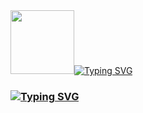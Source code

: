 <he align="center">
<img src="https://i.pinimg.com/originals/d7/c7/3e/d7c73e641ddeeabc221442d4f12914f3.gif" height="102"/><a href="https://git.io/typing-svg"><img src="https://readme-typing-svg.herokuapp.com?font=Fira+Code&pause=10000000000000000&color=2CC02C&random=false&width=435&lines=Android+developer" alt="Typing SVG" /></a></h1>
<h3 align="left"><a href="https://git.io/typing-svg"><img src="https://readme-typing-svg.herokuapp.com?font=Fira+Code&pause=10000&color=FAFDFE&random=false&width=435&lines=I+am+a+student+and+android+developer" alt="Typing SVG"/></a></h3>
